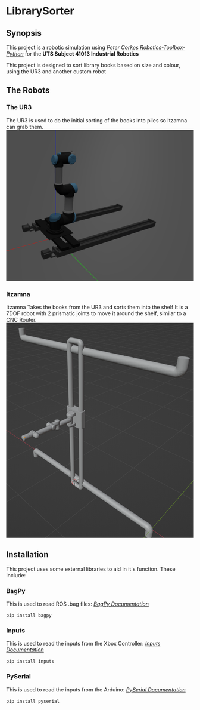 # LibrarySorter

## Synopsis

This project is a robotic simulation using *[Peter Corkes Robotics-Toolbox-Python](https://github.com/petercorke/robotics-toolbox-python "Robotics Toolbox")* for the **UTS Subject 41013 Industrial Robotics**

This project is designed to sort library books based on size and colour, using the UR3 and another custom robot

## The Robots

### The UR3

The UR3 is used to do the initial sorting of the books into piles so Itzamna can grab them.
![image of the LinearUR3](/Docs/Figs/LinearUR3.png "LinearUR3")

### Itzamna

Itzamna Takes the books from the UR3 and sorts them into the shelf
It is a 7DOF robot with 2 prismatic joints to move it around the shelf, similar to a CNC Router.
![image of Itzamna](/Docs/Figs/Itzamna.png "Itzamna")

## Installation

This project uses some external libraries to aid in it's function. These include:

### BagPy

This is used to read ROS .bag files: *[BagPy Documentation](https://pypi.org/project/bagpy/)*

```shell script
pip install bagpy
```

### Inputs

This is used to read the inputs from the Xbox Controller: *[Inputs Documentation](https://pypi.org/project/inputs/)*

```shell script
pip install inputs
```

### PySerial

This is used to read the inputs from the Arduino: *[PySerial Documentation](https://pypi.org/project/pyserial/)*

```shell script
pip install pyserial
```
